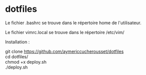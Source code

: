 # dotfiles

Le fichier .bashrc se trouve dans le répertoire home de l'utilisateur.

Le fichier vimrc.local se trouve dans le répertoire /etc/vim/

Installation :

git clone https://github.com/aymericcucherousset/dotfiles <br />
cd dotfiles/ <br />
chmod +x deploy.sh <br />
./deploy.sh <br />
